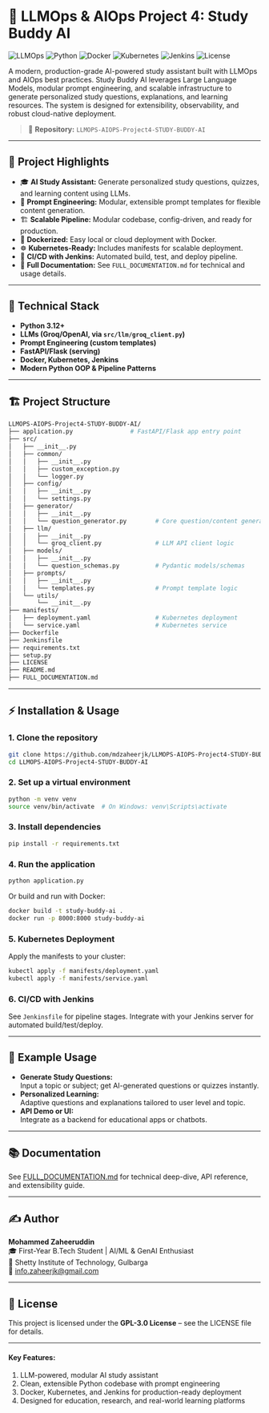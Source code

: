# 🤖 LLMOps & AIOps Project 4: Study Buddy AI

![LLMOps](https://img.shields.io/badge/LLMOPs-AIOps-blueviolet)
![Python](https://img.shields.io/badge/Python-3.12%2B-brightgreen)
![Docker](https://img.shields.io/badge/Docker-Ready-blue)
![Kubernetes](https://img.shields.io/badge/Kubernetes-Deploy-blue)
![Jenkins](https://img.shields.io/badge/Jenkins-CI%2FCD-success)
![License](https://img.shields.io/badge/License-GPL--3.0-orange)

A modern, production-grade AI-powered study assistant built with LLMOps and AIOps best practices. Study Buddy AI leverages Large Language Models, modular prompt engineering, and scalable infrastructure to generate personalized study questions, explanations, and learning resources. The system is designed for extensibility, observability, and robust cloud-native deployment.

> 📁 **Repository:** `LLMOPS-AIOPS-Project4-STUDY-BUDDY-AI`

---

## 🚀 Project Highlights

- 🎓 **AI Study Assistant:** Generate personalized study questions, quizzes, and learning content using LLMs.
- 🔗 **Prompt Engineering:** Modular, extensible prompt templates for flexible content generation.
- 🏗️ **Scalable Pipeline:** Modular codebase, config-driven, and ready for production.
- 🐳 **Dockerized:** Easy local or cloud deployment with Docker.
- ☸️ **Kubernetes-Ready:** Includes manifests for scalable deployment.
- 🔄 **CI/CD with Jenkins:** Automated build, test, and deploy pipeline.
- 📑 **Full Documentation:** See `FULL_DOCUMENTATION.md` for technical and usage details.

---

## 🧠 Technical Stack

- **Python 3.12+**
- **LLMs (Groq/OpenAI, via `src/llm/groq_client.py`)**
- **Prompt Engineering (custom templates)**
- **FastAPI/Flask (serving)**
- **Docker, Kubernetes, Jenkins**
- **Modern Python OOP & Pipeline Patterns**

---

## 🏗️ Project Structure

```bash
LLMOPS-AIOPS-Project4-STUDY-BUDDY-AI/
├── application.py                # FastAPI/Flask app entry point
├── src/
│   ├── __init__.py
│   ├── common/
│   │   ├── __init__.py
│   │   ├── custom_exception.py
│   │   └── logger.py
│   ├── config/
│   │   ├── __init__.py
│   │   └── settings.py
│   ├── generator/
│   │   ├── __init__.py
│   │   └── question_generator.py        # Core question/content generator
│   ├── llm/
│   │   ├── __init__.py
│   │   └── groq_client.py               # LLM API client logic
│   ├── models/
│   │   ├── __init__.py
│   │   └── question_schemas.py          # Pydantic models/schemas
│   ├── prompts/
│   │   ├── __init__.py
│   │   └── templates.py                 # Prompt template logic
│   └── utils/
│       └── __init__.py
├── manifests/
│   ├── deployment.yaml                  # Kubernetes deployment
│   └── service.yaml                     # Kubernetes service
├── Dockerfile
├── Jenkinsfile
├── requirements.txt
├── setup.py
├── LICENSE
├── README.md
├── FULL_DOCUMENTATION.md
```

---

## ⚡ Installation & Usage

### 1. Clone the repository
```bash
git clone https://github.com/mdzaheerjk/LLMOPS-AIOPS-Project4-STUDY-BUDDY-AI.git
cd LLMOPS-AIOPS-Project4-STUDY-BUDDY-AI
```

### 2. Set up a virtual environment
```bash
python -m venv venv
source venv/bin/activate  # On Windows: venv\Scripts\activate
```

### 3. Install dependencies
```bash
pip install -r requirements.txt
```

### 4. Run the application
```bash
python application.py
```
Or build and run with Docker:
```bash
docker build -t study-buddy-ai .
docker run -p 8000:8000 study-buddy-ai
```

### 5. Kubernetes Deployment
Apply the manifests to your cluster:
```bash
kubectl apply -f manifests/deployment.yaml
kubectl apply -f manifests/service.yaml
```

### 6. CI/CD with Jenkins
See `Jenkinsfile` for pipeline stages. Integrate with your Jenkins server for automated build/test/deploy.

---

## 🧪 Example Usage

- **Generate Study Questions:**  
  Input a topic or subject; get AI-generated questions or quizzes instantly.
- **Personalized Learning:**  
  Adaptive questions and explanations tailored to user level and topic.
- **API Demo or UI:**  
  Integrate as a backend for educational apps or chatbots.

---

## 📚 Documentation

See [FULL_DOCUMENTATION.md](FULL_DOCUMENTATION.md) for technical deep-dive, API reference, and extensibility guide.

---

## ✍️ Author

**Mohammed Zaheeruddin**  
🎓 First-Year B.Tech Student | AI/ML & GenAI Enthusiast  
🏫 Shetty Institute of Technology, Gulbarga  
📧 info.zaheerjk@gmail.com

---

## 📜 License

This project is licensed under the **GPL-3.0 License** – see the LICENSE file for details.

---

#### Key Features:
1. LLM-powered, modular AI study assistant
2. Clean, extensible Python codebase with prompt engineering
3. Docker, Kubernetes, and Jenkins for production-ready deployment
4. Designed for education, research, and real-world learning platforms
